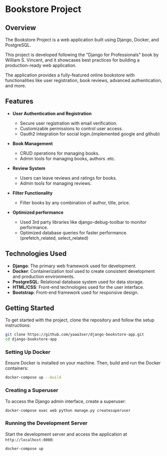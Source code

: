 # Bookstore Project

## Overview

The Bookstore Project is a web application built using Django, Docker, and PostgreSQL. 

This project is developed following the "Django for Professionals" book by William S. Vincent, and it showcases best practices for building a production-ready web application. 

The application provides a fully-featured online bookstore with functionalities like user registration, book reviews, advanced authentication, and more.

## Features

- **User Authentication and Registration**
  - Secure user registration with email verification.
  - Customizable permissions to control user access.
  - Oauth2 integration for social login.(implemented google and github)

- **Book Management**
  - CRUD operations for managing books.
  - Admin tools for managing books, authors .etc.

- **Review System**
  - Users can leave reviews and ratings for books.
  - Admin tools for managing reviews.

- **Filter Functionality**
  - Filter books by any combination of author, title, price.

- **Optimized performance**
  - Used 3rd party libraries like django-debug-toolbar to monitor performance.
  - Optimized database queries for faster performance. (prefetch_related, select_related)



## Technologies Used

- **Django**: The primary web framework used for development.
- **Docker**: Containerization tool used to create consistent development and production environments.
- **PostgreSQL**: Relational database system used for data storage.
- **HTML/CSS**: Front-end technologies used for the user interface.
- **Bootstrap**: Front-end framework used for responsive design.


## Getting Started

To get started with the project, clone the repository and follow the setup instructions:

```bash
git clone https://github.com/yaaa3ser/django-bookstore-app.git
cd django-bookstore-app
```

### Setting Up Docker

Ensure Docker is installed on your machine. Then, build and run the Docker containers:

```bash
docker-compose up --build
```


### Creating a Superuser

To access the Django admin interface, create a superuser:

```bash
docker-compose exec web python manage.py createsuperuser
```

### Running the Development Server

Start the development server and access the application at `http://localhost:8000`:

```bash
docker-compose up
```
